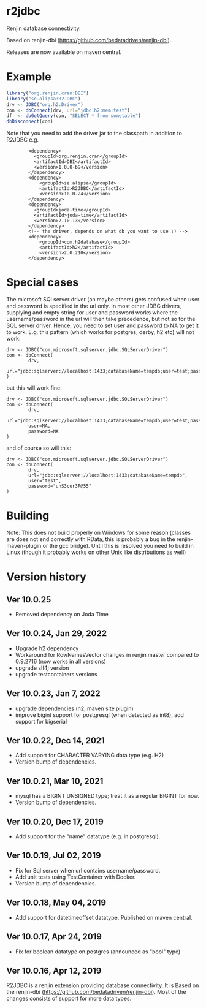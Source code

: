 # r2jdbc
Renjin database connectivity.

Based on renjin-dbi (https://github.com/bedatadriven/renjin-dbi).

Releases are now available on maven central. 

# Example
```R
library("org.renjin.cran:DBI")
library("se.alipsa:R2JDBC")
drv <- JDBC("org.h2.Driver") 
con <- dbConnect(drv, url="jdbc:h2:mem:test") 
df  <- dbGetQuery(con, "SELECT * from sometable")
dbDisconnect(con)

```
Note that you need to add the driver jar to the classpath in addition to R2JDBC e.g.

```
        <dependency>
          <groupId>org.renjin.cran</groupId>
          <artifactId>DBI</artifactId>
          <version>1.0.0-b9</version>
        </dependency>
        <dependency>
            <groupId>se.alipsa</groupId>
            <artifactId>R2JDBC</artifactId>
            <version>10.0.24</version>
        </dependency>
        <dependency>
          <groupId>joda-time</groupId>
          <artifactId>joda-time</artifactId>
          <version>2.10.13</version>
        </dependency>
        <!-- the driver, depends on what db you want to use ;) -->
        <dependency>
            <groupId>com.h2database</groupId>
            <artifactId>h2</artifactId>
            <version>2.0.210</version>
        </dependency>
```

# Special cases
The microsoft SQl server driver (an maybe others) gets confused when user and password is specified in the url only. 
In most other JDBC drivers, supplying and empty string for user and password works where the username/password in the url
will then take precedence, but not so for the SQL server driver. Hence, you need to set user and password to NA to get it to work.
E.g. this pattern (which works for postgres, derby, h2 etc) will not work:
```
drv <- JDBC("com.microsoft.sqlserver.jdbc.SQLServerDriver")
con <- dbConnect(
        drv, 
        url="jdbc:sqlserver://localhost:1433;databaseName=tempdb;user=test;password=unS3cur3P@55"
)
```

but this will work fine:

```
drv <- JDBC("com.microsoft.sqlserver.jdbc.SQLServerDriver")
con <- dbConnect(
        drv,
        url="jdbc:sqlserver://localhost:1433;databaseName=tempdb;user=test;password=unS3cur3P@55",
        user=NA,
        password=NA
)
```

and of course so will this:

```
drv <- JDBC("com.microsoft.sqlserver.jdbc.SQLServerDriver")
con <- dbConnect(
        drv,
        url="jdbc:sqlserver://localhost:1433;databaseName=tempdb",
        user="test",
        password="unS3cur3P@55"
)
```

# Building 
Note:
This does not build properly on Windows for some reason (classes are does not end correctly with RData,
this is probably a bug in the renjin-maven-plugin or the gcc bridge). Until this is resolved you need to build in Linux
(though it probably works on other Unix like distributions as well)

# Version history

## Ver 10.0.25
- Removed dependency on Joda Time

## Ver 10.0.24, Jan 29, 2022
- Upgrade h2 dependency 
- Workaround for RowNamesVector changes in renjin master compared to 0.9.2716 (now works in all versions)
- upgrade slf4j version 
- upgrade testcontainers versions

## Ver 10.0.23, Jan 7, 2022
- upgrade dependencies (h2, maven site plugin)
- improve bigint support for postgresql (when detected as int8), add support for bigserial

## Ver 10.0.22, Dec 14, 2021
- Add support for CHARACTER VARYING data type (e.g. H2)
- Version bump of dependencies. 

## Ver 10.0.21, Mar 10, 2021
- mysql has a BIGINT UNSIGNED type; treat it as a regular BIGINT for now.
- Version bump of dependencies.

## Ver 10.0.20, Dec 17, 2019
- Add support for the "name" datatype (e.g. in postgresql).

## Ver 10.0.19, Jul 02, 2019
- Fix for Sql server when url contains username/password. 
- Add unit tests using TestContainer with Docker.
- Version bump of dependencies.

## Ver 10.0.18, May 04, 2019
- Add support for datetimeoffset datatype. Published on maven central.

## Ver 10.0.17, Apr 24, 2019
- Fix for boolean datatype on postgres (announced as "bool" type)

## Ver 10.0.16, Apr 12, 2019
R2JDBC is a renjin extension providing database connectivity. It is Based on the renjin-dbi (https://github.com/bedatadriven/renjin-dbi). 
Most of the changes consists of support for more data types.
